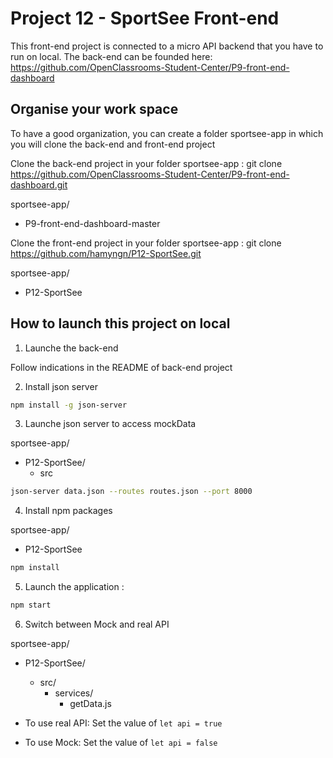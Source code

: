 # Project 12 - SportSee Front-end

This front-end project is connected to a micro API backend that you have to run on local.
The back-end can be founded here: https://github.com/OpenClassrooms-Student-Center/P9-front-end-dashboard

## Organise your work space

To have a good organization, you can create a folder sportsee-app in which you will clone the back-end and front-end project

Clone the back-end project in your folder sportsee-app : 
git clone https://github.com/OpenClassrooms-Student-Center/P9-front-end-dashboard.git

sportsee-app/
   - P9-front-end-dashboard-master

Clone the front-end project in your folder sportsee-app :
git clone https://github.com/hamyngn/P12-SportSee.git

sportsee-app/
   - P12-SportSee

## How to launch this project on local

1. Launche the back-end

Follow indications in the README of back-end project

2. Install json server
 ```sh
npm install -g json-server
 ```

3. Launche json server to access mockData

sportsee-app/
   - P12-SportSee/
      - src
 ```sh
json-server data.json --routes routes.json --port 8000
 ```
4. Install npm packages

sportsee-app/
   - P12-SportSee
 ```sh
npm install
 ```
5. Launch the application :
 ```sh
npm start
 ```
6. Switch between Mock and real API

sportsee-app/
   - P12-SportSee/
      - src/
         - services/
            - getData.js

- To use real API: Set the value of `let api = true`
- To use Mock: Set the value of `let api = false`